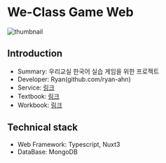 # We-Class Game Web

<img src="https://storage.googleapis.com/ryan-ahn.appspot.com/public/weclass-service.png" alt="thumbnail"/>

## Introduction

- Summary: 우리교실 한국어 실습 게임을 위한 프로젝트
- Developer: Ryan(github.com/ryan-ahn)
- Service: [링크](https://we-class.me)
- Textbook: [링크](https://search.shopping.naver.com/book/catalog/32472676631?query=%EC%9A%B0%EB%A6%AC%EA%B5%90%EC%8B%A4&NaPm=ct%3Dludle1xc%7Cci%3D68b1120e842b7da0dc06c963343c6a570c73cfdf%7Ctr%3Dboksl%7Csn%3D95694%7Chk%3D70260c388416d8648172b296de24c89a525b8750)
- Workbook: [링크](https://search.shopping.naver.com/book/catalog/33176494625?query=%EC%9A%B0%EB%A6%AC%EA%B5%90%EC%8B%A4&NaPm=ct%3Dludlg0ww%7Cci%3D98c9055913c6ff1d9ddef89862bd4c55f5ad752d%7Ctr%3Dboksl%7Csn%3D95694%7Chk%3Df74f332fd089924b4c421e0afd462e4d52cbeba4)

## Technical stack

- Web Framework: Typescript, Nuxt3
- DataBase: MongoDB
